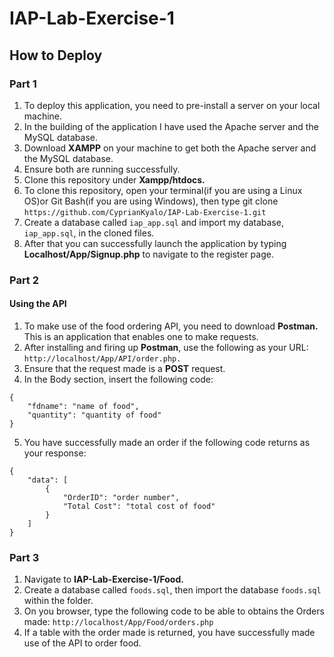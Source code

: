 # IAP-Lab-Exercise-1

## How to Deploy
### Part 1

1. To deploy this application, you need to pre-install a server on your local machine.
2. In the building of the application I have used the Apache server and the MySQL database.
3. Download **XAMPP** on your machine to get both the Apache server and the MySQL database.
4. Ensure both are running successfully.
5. Clone this repository under **Xampp/htdocs.**
6. To clone this repository, open your terminal(if you are using a Linux OS)or Git Bash(if you are using Windows), then type git clone `https://github.com/CyprianKyalo/IAP-Lab-Exercise-1.git` 
6. Create a database called `iap_app.sql` and import my database, `iap_app.sql`, in the cloned files.
7. After that you can successfully launch the application by typing **Localhost/App/Signup.php** to navigate to the register page.

### Part 2
#### Using the API
1. To make use of the food ordering API, you need to download **Postman.** This is an application that enables one to make requests.
2. After installing and firing up **Postman**, use the following as your URL: `http://localhost/App/API/order.php.`
3. Ensure that the request made is a **POST** request.
4. In the Body section, insert the following code:
```
{
    "fdname": "name of food",
    "quantity": "quantity of food"
}
```
5. You have successfully made an order if the following code returns as your response:
```
{
    "data": [
        {
            "OrderID": "order number",
            "Total Cost": "total cost of food"
        }
    ]
}
```

### Part 3
1. Navigate to **IAP-Lab-Exercise-1/Food.**
2. Create a database called `foods.sql`, then import the database `foods.sql` within the folder.
3. On you browser, type the following code to be able to obtains the Orders made: `http://localhost/App/Food/orders.php`
4. If a table with the order made is returned, you have successfully made use of the API to order food. 
